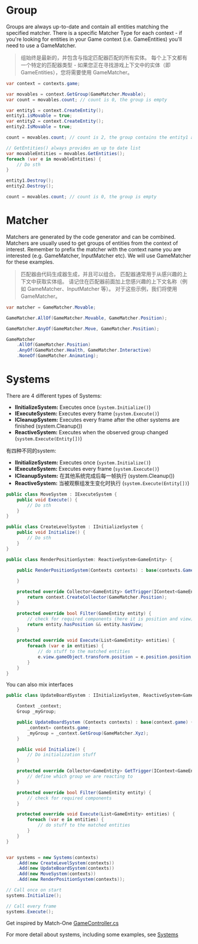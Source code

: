 # Group

Groups are always up-to-date and contain all entities matching the specified matcher. There is a specific Matcher Type for each context - if you're looking for entities in your Game context (i.e. GameEntities) you'll need to use a GameMatcher.

>组始终是最新的，并包含与指定匹配器匹配的所有实体。 每个上下文都有一个特定的匹配器类型 - 如果您正在寻找游戏上下文中的实体（即 GameEntities），您将需要使用 GameMatcher。

```csharp
var context = contexts.game;

var movables = context.GetGroup(GameMatcher.Movable);
var count = movables.count; // count is 0, the group is empty

var entity1 = context.CreateEntity();
entity1.isMovable = true;
var entity2 = context.CreateEntity();
entity2.IsMovable = true;

count = movables.count; // count is 2, the group contains the entity1 and entity2

// GetEntities() always provides an up to date list
var movableEntities = movables.GetEntities();
foreach (var e in movableEntities) {
    // Do sth
}

entity1.Destroy();
entity2.Destroy();

count = movables.count; // count is 0, the group is empty
```

# Matcher

Matchers are generated by the code generator and can be combined. Matchers are usually used to get groups of entities from the context of interest. Remember to prefix the matcher with the context name you are interested (e.g. GameMatcher, InputMatcher etc). We will use GameMatcher for these examples.

>匹配器由代码生成器生成，并且可以组合。 匹配器通常用于从感兴趣的上下文中获取实体组。 请记住在匹配器前面加上您感兴趣的上下文名称（例如 GameMatcher、InputMatcher 等）。 对于这些示例，我们将使用 GameMatcher。

```csharp
var matcher = GameMatcher.Movable;

GameMatcher.AllOf(GameMatcher.Movable, GameMatcher.Position);

GameMatcher.AnyOf(GameMatcher.Move, GameMatcher.Position);

GameMatcher
    .AllOf(GameMatcher.Position)
    .AnyOf(GameMatcher.Health, GameMatcher.Interactive)
    .NoneOf(GameMatcher.Animating);
```

# Systems

There are 4 different types of Systems:
- **IInitializeSystem:** Executes once (`system.Initialize()`)
- **IExecuteSystem:** Executes every frame (`system.Execute()`)
- **ICleanupSystem:** Executes every frame after the other systems are finished (system.Cleanup())
- **ReactiveSystem:** Executes when the observed group changed (`system.Execute(Entity[])`)

有四种不同的system:
- **IInitializeSystem:** Executes once (`system.Initialize()`)
- **IExecuteSystem:** Executes every frame (`system.Execute()`)
- **ICleanupSystem:** 在其他系统完成后每一帧执行 (system.Cleanup())
- **ReactiveSystem:** 当被观察组发生变化时执行 (`system.Execute(Entity[])`)

```csharp
public class MoveSystem : IExecuteSystem {
    public void Execute() {
        // Do sth
    }
}

public class CreateLevelSystem : IInitializeSystem {
    public void Initialize() {
        // Do sth
    }
}

public class RenderPositionSystem: ReactiveSystem<GameEntity> {

    public RenderPositionSystem(Contexts contexts) : base(contexts.Game) {
        
    }

    protected override Collector<GameEntity> GetTrigger(IContext<GameEntity> context) {
        return context.CreateCollector(GameMatcher.Position);
    }

    protected override bool Filter(GameEntity entity) {
        // check for required components (here it is position and view)
        return entity.hasPosition && entity.hasView;
    }

    protected override void Execute(List<GameEntity> entities) {
        foreach (var e in entities) {
            // do stuff to the matched entities
            e.view.gameObject.transform.position = e.position.position;
        }
    }
}
```

You can also mix interfaces

```csharp
public class UpdateBoardSystem : IInitializeSystem, ReactiveSystem<GameEntity> {

    Context _context;
    Group _myGroup;

    public UpdateBoardSystem (Contexts contexts) : base(context.game) {
        _context= contexts.game;
        _myGroup = _context.GetGroup(GameMatcher.Xyz);
    }

    public void Initialize() {
        // Do initialization stuff
    }

    protected override Collector<GameEntity> GetTrigger(IContext<GameEntity> context) {
        // define which group we are reacting to
    }

    protected override bool Filter(GameEntity entity) {
        // check for required components
    }

    protected override void Execute(List<GameEntity> entities) {
        foreach (var e in entities) {
            // do stuff to the matched entities
        }
    }
}
```


```csharp

var systems = new Systems(contexts)
    .Add(new CreateLevelSystem(contexts))
    .Add(new UpdateBoardSystem(contexts))
    .Add(new MoveSystem(contexts))
    .Add(new RenderPositionSystem(contexts));

// Call once on start
systems.Initialize();

// Call every frame
systems.Execute();
```

Get inspired by Match-One [GameController.cs](https://github.com/sschmid/Match-One/blob/master/Assets/Features/Game/GameController.cs)

For more detail about systems, including some examples, see [Systems](https://github.com/sschmid/Entitas-CSharp/wiki/Systems)